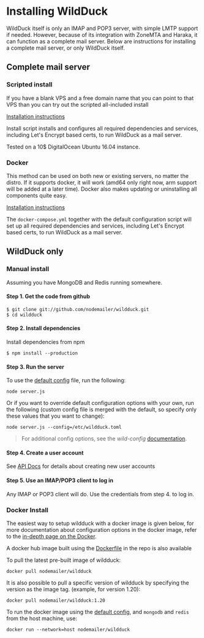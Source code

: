 # Installing WildDuck

WildDuck itself is only an IMAP and POP3 server, with simple LMTP support if needed. However, because of its integration with ZoneMTA and Haraka, it can function as a complete mail server. Below are instructions for installing a complete mail server, or only WildDuck itself.

## Complete mail server

### Scripted install
If you have a blank VPS and a free domain name that you can point to that VPS than you can try out the scripted all-included install

[Installation instructions](https://github.com/nodemailer/wildduck/tree/master/setup)

Install script installs and configures all required dependencies and services, including Let's Encrypt based certs, to run WildDuck as a mail server.

Tested on a 10\$ DigitalOcean Ubuntu 16.04 instance.


### Docker
This method can be used on both new or existing servers, no matter the distro. If it supports docker, it will work (amd64 only right now, arm support will be added at a later time). Docker also makes updating or uninstalling all components quite easy.

[Installation instructions](https://github.com/nodemailer/wildduck-dockerized)

The `docker-compose.yml` together with the default configuration script will set up all required dependencies and services, including Let's Encrypt based certs, to run WildDuck as a mail server.

## WildDuck only
### Manual install

Assuming you have MongoDB and Redis running somewhere.

#### Step 1\. Get the code from github

```
$ git clone git://github.com/nodemailer/wildduck.git
$ cd wildduck
```

#### Step 2\. Install dependencies

Install dependencies from npm

```
$ npm install --production
```

#### Step 3\. Run the server

To use the [default config](https://github.com/nodemailer/wildduck/blob/master/config/default.toml) file, run the following:

```
node server.js
```

Or if you want to override default configuration options with your own, run the following (custom config file is merged with the default, so specify only these
values that you want to change):

```
node server.js --config=/etc/wildduck.toml
```

> For additional config options, see the _wild-config_ [documentation](https://github.com/nodemailer/wild-config).

#### Step 4\. Create a user account

See [API Docs](https://docs.wildduck.email/api/#api-Users-PostUser) for details about creating new user accounts

#### Step 5\. Use an IMAP/POP3 client to log in

Any IMAP or POP3 client will do. Use the credentials from step 4\. to log in.

### Docker Install
The easiest way to setup wildduck with a docker image is given below, for more documentation about configuration options in the docker image, refer to
the [in-depth page on the Docker](in-depth/docker.md).


A docker hub image built using the [Dockerfile](https://github.com/nodemailer/wildduck/blob/master/Dockerfile) in the repo is also available

To pull the latest pre-built image of wildduck:

```
docker pull nodemailer/wildduck
```

It is also possible to pull a specific version of wildduck by specifying the version as the image tag.
(example, for version 1.20):
```
docker pull nodemailer/wildduck:1.20
```
To run the docker image using the [default config](https://github.com/nodemailer/wildduck/blob/master/config/default.toml), and `mongodb` and `redis` from the host machine, use:
```
docker run --network=host nodemailer/wildduck
```